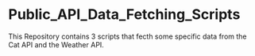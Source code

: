 # Public_API_Data_Fetching_Scripts

This Repository contains 3 scripts that fecth some specific data from the Cat API
and the Weather API.

